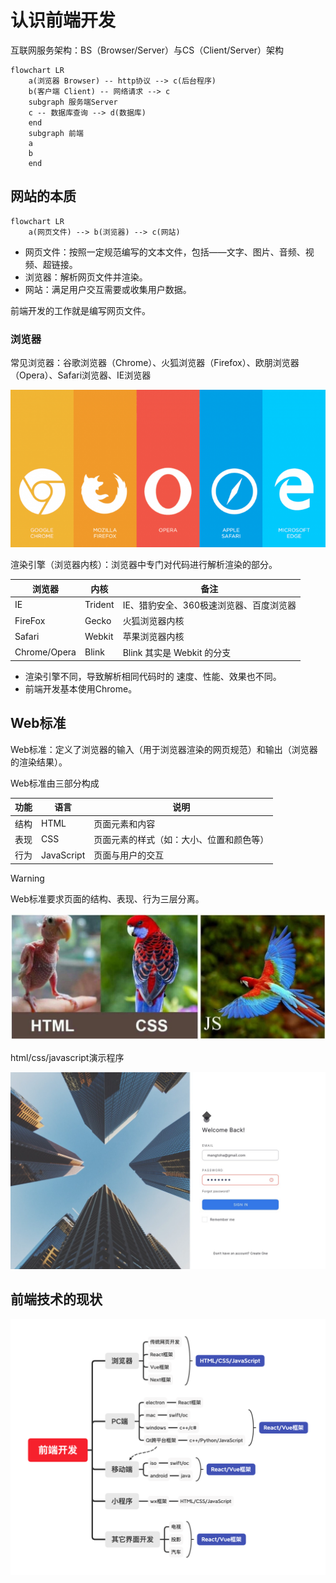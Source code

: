 # 认识前端开发

互联网服务架构：BS（Browser/Server）与CS（Client/Server）架构

```mermaid
flowchart LR
    a(浏览器 Browser) -- http协议 --> c(后台程序)
    b(客户端 Client) -- 网络请求 --> c
    subgraph 服务端Server
    c -- 数据库查询 --> d(数据库)
    end
    subgraph 前端
    a
    b
    end
```

## 网站的本质

```mermaid
flowchart LR
    a(网页文件) --> b(浏览器) --> c(网站)
```

* 网页文件：按照一定规范编写的文本文件，包括——文字、图片、音频、视频、超链接。
* 浏览器：解析网页文件并渲染。
* 网站：满足用户交互需要或收集用户数据。

前端开发的工作就是编写网页文件。

### 浏览器

常见浏览器：谷歌浏览器（Chrome）、火狐浏览器（Firefox）、欧朋浏览器（Opera）、Safari浏览器、IE浏览器

![](https://raw.githubusercontent.com/hughxusu/lesson-web/develop/images/a-introduce/pSRrOYV.md.png)

渲染引擎（浏览器内核）：浏览器中专门对代码进行解析渲染的部分。

| 浏览器       | 内核    | 备注                                    |
| ------------ | ------- | --------------------------------------- |
| IE           | Trident | IE、猎豹安全、360极速浏览器、百度浏览器 |
| FireFox      | Gecko   | 火狐浏览器内核                          |
| Safari       | Webkit  | 苹果浏览器内核                          |
| Chrome/Opera | Blink   | Blink 其实是 Webkit 的分支              |

* 渲染引擎不同，导致解析相同代码时的 速度、性能、效果也不同。
* 前端开发基本使用Chrome。

## Web标准

Web标准：定义了浏览器的输入（用于浏览器渲染的网页规范）和输出（浏览器的渲染结果）。

Web标准由三部分构成

| 功能 | 语言       | 说明                                     |
| ---- | ---------- | ---------------------------------------- |
| 结构 | HTML       | 页面元素和内容                           |
| 表现 | CSS        | 页面元素的样式（如：大小、位置和颜色等） |
| 行为 | JavaScript | 页面与用户的交互                         |

> [!warning]
>
> Web标准要求页面的结构、表现、行为三层分离。

<img src="https://raw.githubusercontent.com/hughxusu/lesson-web/develop/images/a-introduce/pSRy1b9.jpg" style="zoom:67%;" />

html/css/javascript演示程序

<img src="https://raw.githubusercontent.com/hughxusu/lesson-web/develop/images/a-introduce/DUWETEROZ_Login.jpg" style="zoom:56%;" />



## 前端技术的现状

![](https://raw.githubusercontent.com/hughxusu/lesson-web/develop/images/a-introduce/web.png)

